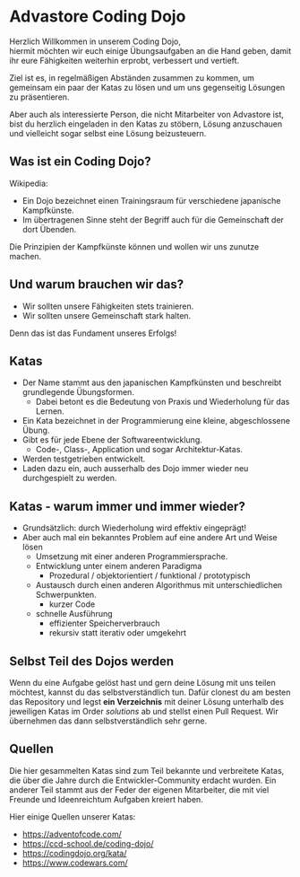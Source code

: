 # Advastore Coding Dojo

Herzlich Willkommen in unserem Coding Dojo,  
hiermit möchten wir euch einige Übungsaufgaben an die Hand geben, damit ihr eure Fähigkeiten weiterhin erprobt, verbessert und vertieft.  

Ziel ist es, in regelmäßigen Abständen zusammen zu kommen, um gemeinsam ein paar der Katas zu lösen und um uns gegenseitig Lösungen zu präsentieren.  

Aber auch als interessierte Person, die nicht Mitarbeiter von Advastore ist, bist du herzlich eingeladen in den Katas zu stöbern, Lösung anzuschauen und vielleicht sogar selbst eine Lösung beizusteuern.  

## Was ist ein Coding Dojo?

Wikipedia:
* Ein Dojo bezeichnet einen Trainingsraum für verschiedene japanische Kampfkünste. 
* Im übertragenen Sinne steht der Begriff auch für die Gemeinschaft der dort Übenden.

Die Prinzipien der Kampfkünste können und wollen wir uns zunutze machen.

## Und warum brauchen wir das?

* Wir sollten unsere Fähigkeiten stets trainieren.
* Wir sollten unsere Gemeinschaft stark halten.

Denn das ist das Fundament unseres Erfolgs!

## Katas

* Der Name stammt aus den japanischen Kampfkünsten und beschreibt grundlegende Übungsformen. 
  * Dabei betont es die Bedeutung von Praxis und Wiederholung für das Lernen.
* Ein Kata bezeichnet in der Programmierung eine kleine, abgeschlossene Übung.
* Gibt es für jede Ebene der Softwareentwicklung.
  * Code-, Class-, Application und sogar Architektur-Katas.
* Werden testgetrieben entwickelt.
* Laden dazu ein, auch ausserhalb des Dojo immer wieder neu durchgespielt zu werden.

## Katas - warum immer und immer wieder?

* Grundsätzlich: durch Wiederholung wird effektiv eingeprägt!
* Aber auch mal ein bekanntes Problem auf eine andere Art und Weise lösen
  * Umsetzung mit einer anderen Programmiersprache.
  * Entwicklung unter einem anderen Paradigma
    * Prozedural / objektorientiert / funktional / prototypisch
  * Austausch durch einen anderen Algorithmus mit unterschiedlichen Schwerpunkten.
      * kurzer Code
  * schnelle Ausführung
    * effizienter Speicherverbrauch
    * rekursiv statt iterativ oder umgekehrt

## Selbst Teil des Dojos werden

Wenn du eine Aufgabe gelöst hast und gern deine Lösung mit uns teilen möchtest, kannst du das selbstverständlich tun. Dafür clonest du am besten das Repository und legst **ein Verzeichnis** mit deiner Lösung unterhalb des jeweiligen Katas im Order _solutions_ ab und stellst einen Pull Request. Wir übernehmen das dann selbstverständlich sehr gerne.

## Quellen

Die hier gesammelten Katas sind zum Teil bekannte und verbreitete Katas, die über die Jahre durch die Entwickler-Community erdacht wurden. Ein anderer Teil stammt aus der Feder der eigenen Mitarbeiter, die mit viel Freunde und Ideenreichtum Aufgaben kreiert haben. 


Hier einige Quellen unserer Katas:  

* https://adventofcode.com/
* https://ccd-school.de/coding-dojo/
* https://codingdojo.org/kata/  
* https://www.codewars.com/
